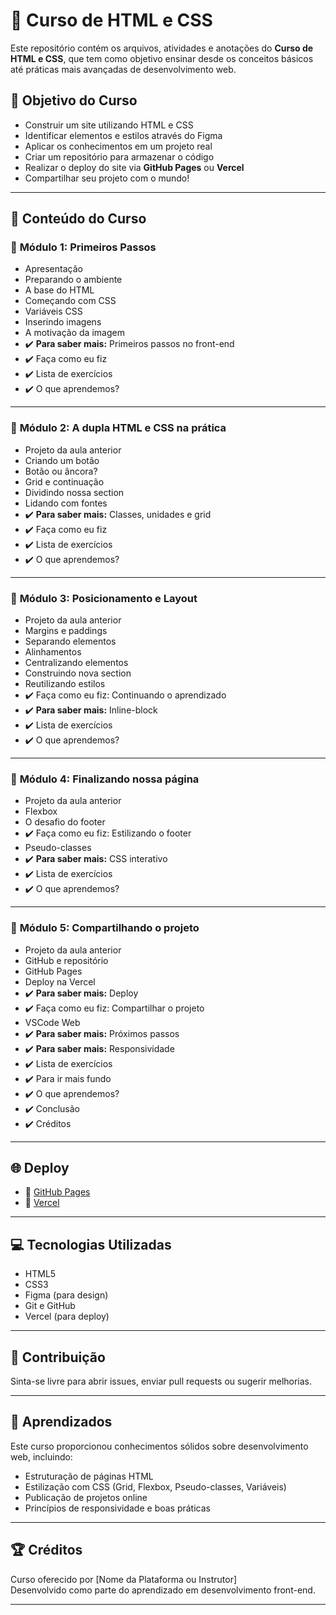 # 🚀 Curso de HTML e CSS

Este repositório contém os arquivos, atividades e anotações do **Curso de HTML e CSS**, que tem como objetivo ensinar desde os conceitos básicos até práticas mais avançadas de desenvolvimento web.

## 🎯 Objetivo do Curso

- Construir um site utilizando HTML e CSS
- Identificar elementos e estilos através do Figma
- Aplicar os conhecimentos em um projeto real
- Criar um repositório para armazenar o código
- Realizar o deploy do site via **GitHub Pages** ou **Vercel**
- Compartilhar seu projeto com o mundo!

---

## 📝 Conteúdo do Curso

### 🔹 **Módulo 1: Primeiros Passos**
- Apresentação
- Preparando o ambiente
- A base do HTML
- Começando com CSS
- Variáveis CSS
- Inserindo imagens
- A motivação da imagem
- ✔️ **Para saber mais:** Primeiros passos no front-end
- ✔️ Faça como eu fiz
- ✔️ Lista de exercícios
- ✔️ O que aprendemos?

---

### 🔹 **Módulo 2: A dupla HTML e CSS na prática**
- Projeto da aula anterior
- Criando um botão
- Botão ou âncora?
- Grid e continuação
- Dividindo nossa section
- Lidando com fontes
- ✔️ **Para saber mais:** Classes, unidades e grid
- ✔️ Faça como eu fiz
- ✔️ Lista de exercícios
- ✔️ O que aprendemos?

---

### 🔹 **Módulo 3: Posicionamento e Layout**
- Projeto da aula anterior
- Margins e paddings
- Separando elementos
- Alinhamentos
- Centralizando elementos
- Construindo nova section
- Reutilizando estilos
- ✔️ Faça como eu fiz: Continuando o aprendizado
- ✔️ **Para saber mais:** Inline-block
- ✔️ Lista de exercícios
- ✔️ O que aprendemos?

---

### 🔹 **Módulo 4: Finalizando nossa página**
- Projeto da aula anterior
- Flexbox
- O desafio do footer
- ✔️ Faça como eu fiz: Estilizando o footer
- Pseudo-classes
- ✔️ **Para saber mais:** CSS interativo
- ✔️ Lista de exercícios
- ✔️ O que aprendemos?

---

### 🔹 **Módulo 5: Compartilhando o projeto**
- Projeto da aula anterior
- GitHub e repositório
- GitHub Pages
- Deploy na Vercel
- ✔️ **Para saber mais:** Deploy
- ✔️ Faça como eu fiz: Compartilhar o projeto
- VSCode Web
- ✔️ **Para saber mais:** Próximos passos
- ✔️ **Para saber mais:** Responsividade
- ✔️ Lista de exercícios
- ✔️ Para ir mais fundo
- ✔️ O que aprendemos?
- ✔️ Conclusão
- ✔️ Créditos

---

## 🌐 Deploy

- 🔗 [GitHub Pages](https://pages.github.com/)
- 🔗 [Vercel](https://vercel.com/)

---

## 💻 Tecnologias Utilizadas

- HTML5
- CSS3
- Figma (para design)
- Git e GitHub
- Vercel (para deploy)

---

## 🤝 Contribuição

Sinta-se livre para abrir issues, enviar pull requests ou sugerir melhorias.

---

## 🧠 Aprendizados

Este curso proporcionou conhecimentos sólidos sobre desenvolvimento web, incluindo:
- Estruturação de páginas HTML
- Estilização com CSS (Grid, Flexbox, Pseudo-classes, Variáveis)
- Publicação de projetos online
- Princípios de responsividade e boas práticas

---

## 🏆 Créditos

Curso oferecido por [Nome da Plataforma ou Instrutor]  
Desenvolvido como parte do aprendizado em desenvolvimento front-end.

---
